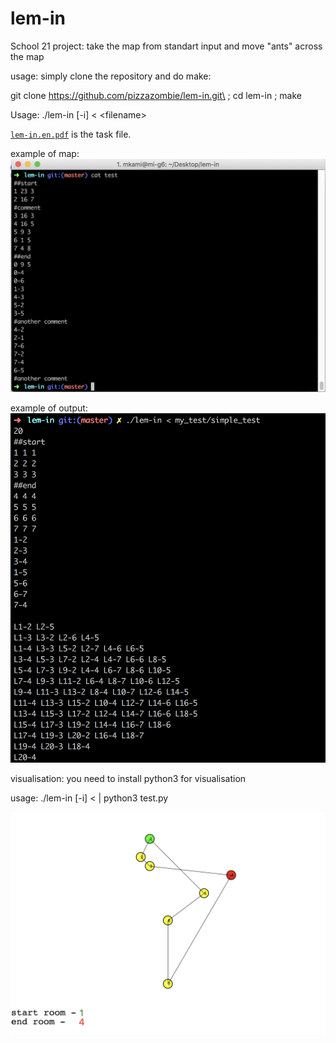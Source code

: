 # lem-in

School 21 project: take the map from standart input and move "ants" across the map

usage:
simply clone the repository and do make:

git clone https://github.com/pizzazombie/lem-in.git\ ; cd lem-in ; make

Usage: ./lem-in [-i] < \<filename\>
  
  
[`lem-in.en.pdf`](/tools/lem-in.en.pdf) is the task file.

example of map:
![lem-in test map](/tools/cat_test.png)

example of output:
![lem-in output](/tools/output.png)

visualisation:
you need to install python3 for visualisation

usage: ./lem-in [-i] < <filename> | python3 test.py

![lem-in visualisation](/tools/rooms.png)
